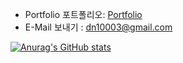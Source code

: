
- Portfolio 포트폴리오: [Portfolio](https://portfolio-abel.netlify.app)
- E-Mail 보내기 : dn10003@gmail.com

[![Anurag's GitHub stats](https://github-readme-stats.vercel.app/api?username=kdn0325)](https://github.com/anuraghazra/github-readme-stats)

